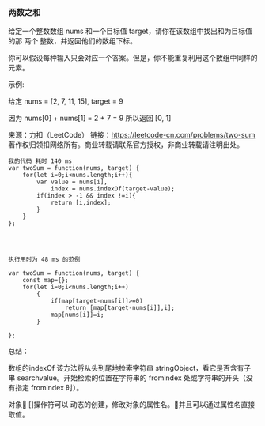 ### 两数之和

给定一个整数数组 nums 和一个目标值 target，请你在该数组中找出和为目标值的那 两个 整数，并返回他们的数组下标。

你可以假设每种输入只会对应一个答案。但是，你不能重复利用这个数组中同样的元素。

示例:

给定 nums = [2, 7, 11, 15], target = 9

因为 nums[0] + nums[1] = 2 + 7 = 9
所以返回 [0, 1]

来源：力扣（LeetCode）
链接：https://leetcode-cn.com/problems/two-sum
著作权归领扣网络所有。商业转载请联系官方授权，非商业转载请注明出处。


```
我的代码 耗时 140 ms
var twoSum = function(nums, target) {
    for(let i=0;i<nums.length;i++){
        var value = nums[i],
            index = nums.indexOf(target-value); 
        if(index > -1 && index !=i){
            return [i,index];
        }
    }
};



    
执行用时为 48 ms 的范例

var twoSum = function(nums, target) {
    const map={};
    for(let i=0;i<nums.length;i++)
        {
            if(map[target-nums[i]]>=0)
                return [map[target-nums[i]],i];
            map[nums[i]]=i;
        }
    
};
```

总结： 

数组的indexOf 该方法将从头到尾地检索字符串 stringObject，看它是否含有子串 searchvalue。开始检索的位置在字符串的 fromindex 处或字符串的开头（没有指定 fromindex 时）。
    
对象 []操作符可以 动态的创建，修改对象的属性名。并且可以通过属性名直接取值。
